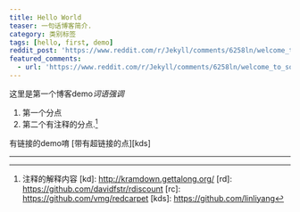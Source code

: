 ```yaml
---
title: Hello World
teaser: 一句话博客简介.
category: 类别标签
tags: [hello, first, demo]
reddit_post: 'https://www.reddit.com/r/Jekyll/comments/6258ln/welcome_to_solana/'
featured_comments:
  - url: 'https://www.reddit.com/r/Jekyll/comments/6258ln/welcome_to_solana/dfkw5k2/'
---
```


这里是第一个博客demo<dfn>词语强调</dfn> 

1. 第一个分点
2. 第二个有注释的分点.[^1] 

有链接的demo唷 [带有超链接的点][kds] 

---

[^1]:注释的解释内容
[kd]: http://kramdown.gettalong.org/
[rd]: https://github.com/davidfstr/rdiscount
[rc]: https://github.com/vmg/redcarpet
[kds]: https://github.com/linliyang
